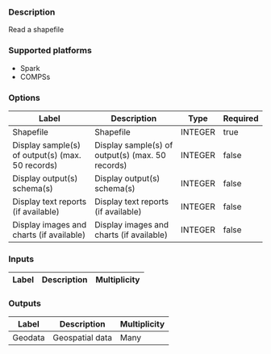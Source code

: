 ###  Description
Read a shapefile

###  Supported platforms
* Spark
* COMPSs

###  Options
| Label | Description | Type | Required |
|---|---|---|---|
| Shapefile | Shapefile | INTEGER | true |
| Display sample(s) of output(s) (max. 50 records) | Display sample(s) of output(s) (max. 50 records) | INTEGER | false |
| Display output(s) schema(s) | Display output(s) schema(s) | INTEGER | false |
| Display text reports (if available) | Display text reports (if available) | INTEGER | false |
| Display images and charts (if available) | Display images and charts (if available) | INTEGER | false |

###  Inputs
| Label | Description | Multiplicity |
|---|---|---|

###  Outputs
| Label | Description | Multiplicity |
|---|---|---|
| Geodata | Geospatial data | Many |
